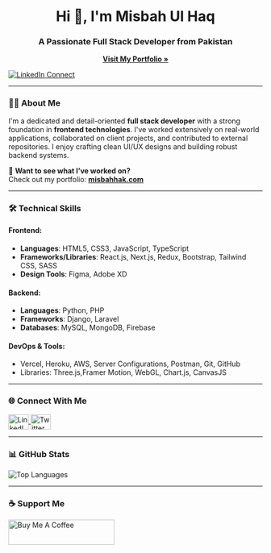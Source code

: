 <h1 align="center">Hi 👋, I'm Misbah Ul Haq</h1>
<h3 align="center">A Passionate Full Stack Developer from Pakistan</h3>

<p align="center">
  <a href="https://misbahhak.com" target="_blank"><strong>Visit My Portfolio »</strong></a>
</p>

<p align="left"> 
  <a href="https://www.linkedin.com/in/misbah-hak/" target="_blank">
    <img src="https://img.shields.io/badge/Connect%20on-LinkedIn-blue?style=for-the-badge&logo=linkedin" alt="LinkedIn Connect" />
  </a>
</p>


---

### 👨‍💻 About Me

I'm a dedicated and detail-oriented **full stack developer** with a strong foundation in **frontend technologies**. I've worked extensively on real-world applications, collaborated on client projects, and contributed to external repositories. I enjoy crafting clean UI/UX designs and building robust backend systems.

📌 **Want to see what I’ve worked on?**  
Check out my portfolio: [**misbahhak.com**](https://misbahhak.com)

---

### 🛠️ Technical Skills

#### Frontend:
- **Languages**: HTML5, CSS3, JavaScript, TypeScript
- **Frameworks/Libraries**: React.js, Next.js, Redux, Bootstrap, Tailwind CSS, SASS
- **Design Tools**: Figma, Adobe XD

#### Backend:
- **Languages**: Python, PHP
- **Frameworks**: Django, Laravel
- **Databases**: MySQL, MongoDB, Firebase

#### DevOps & Tools:
- Vercel, Heroku, AWS, Server Configurations, Postman, Git, GitHub
- Libraries: Three.js,Framer Motion, WebGL, Chart.js, CanvasJS

---

### 🌐 Connect With Me

<p align="left">
  <a href="https://www.linkedin.com/in/misbah-hak/" target="_blank">
    <img align="center" src="https://cdn.jsdelivr.net/gh/devicons/devicon/icons/linkedin/linkedin-original.svg" alt="LinkedIn" height="30" width="40" />
  </a>
  <a href="https://x.com/MMisbahUlHaq1" target="_blank">
    <img align="center" src="https://raw.githubusercontent.com/rahuldkjain/github-profile-readme-generator/master/src/images/icons/Social/twitter.svg" alt="Twitter" height="30" width="40" />
  </a>
</p>

---

### 📊 GitHub Stats

<p>
  <img align="center" src="https://github-readme-stats.vercel.app/api/top-langs?username=misbahhak&show_icons=true&locale=en&layout=compact" alt="Top Languages" />
</p>

---

### ☕ Support Me

<p>
  <a href="https://www.buymeacoffee.com/misbahhak" target="_blank">
    <img src="https://cdn.buymeacoffee.com/buttons/v2/default-yellow.png" height="50" width="210" alt="Buy Me A Coffee" />
  </a>
</p>
